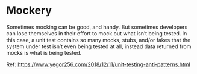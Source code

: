 # Mockery

Sometimes mocking can be good, and handy. But sometimes developers can lose themselves in their effort to mock out what isn’t being tested. In this case, a unit test contains so many mocks, stubs, and/or fakes that the system under test isn’t even being tested at all, instead data returned from mocks is what is being tested.

Ref: https://www.yegor256.com/2018/12/11/unit-testing-anti-patterns.html
